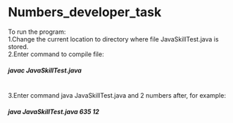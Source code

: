 # Numbers_developer_task

To run the program: </br>
1.Change the current location to directory where file JavaSkillTest.java is stored.</br>
2.Enter command to compile file: <h5>javac JavaSkillTest.java</h5></br>
3.Enter command java JavaSkillTest.java and 2 numbers after, for example:<h5> java JavaSkillTest.java 635 12 </h5>
